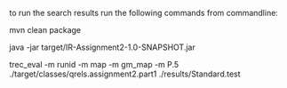 to run the search results run the following commands from commandline:

mvn clean package

java -jar target/IR-Assignment2-1.0-SNAPSHOT.jar

trec_eval -m runid -m map -m gm_map -m P.5 ./target/classes/qrels.assignment2.part1 ./results/Standard.test
